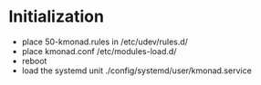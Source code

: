 # Initialization
- place 50-kmonad.rules in /etc/udev/rules.d/
- place kmonad.conf /etc/modules-load.d/
- reboot
- load the systemd unit ./config/systemd/user/kmonad.service